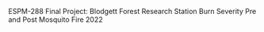 ESPM-288 Final Project: Blodgett Forest Research Station
Burn Severity Pre and Post Mosquito Fire 2022 
